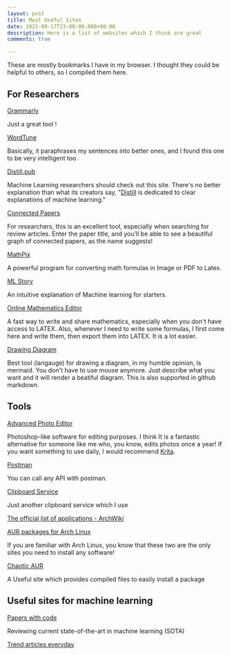 ```yaml
---
layout: post
title: Most Useful Sites
date: 2021-09-17T23:00:00.000+00:00
description: Here is a list of websites which I think are great
comments: true

---
```


These are mostly bookmarks I have in my browser. I thought they could be helpful to others, so I compiled them here.

## For Researchers

[Grammarly](grammarly.com)

Just a great tool !

[WordTune](https://www.wordtune.com/)

Basically, it paraphrases my sentences into better ones, and I found this one to be very intelligent too.

[Distill.pub](https://distill.pub/)

Machine Learning researchers should check out this site. There's no better explanation than what its creators say, "[Distill](https://distill.pub/) is dedicated to clear explanations of machine learning."

[Connected Papers](http://connectedpapers.com "Connected Papers")

For researchers, this is an excellent tool, especially when searching for review articles. Enter the paper title, and you'll be able to see a beautiful graph of connected papers, as the name suggests!

[MathPix](https://mathpix.com/)

A powerful program for converting math formulas in Image or PDF to Latex.

[ML Story](https://mlstory.org/)

An intuitive explanation of Machine learning for starters.

[Online Mathematics Editor](https://www.mathcha.io/)

A fast way to write and share mathematics, especially when you don't have access to LATEX. Also, whenever I need to write some formulas, I first come here and write them, then export them into LATEX. It is a lot easier.

[Drawing Diagram](https://mermaid-js.github.io/mermaid-live-editor/)

Best tool (langauge) for drawing a diagram, in my humble opinion, is mermaid. You don't have to use mouse anymore. Just describe what you want and it will render a beatiful diagram. This is also supported in github markdown.

## Tools

[Advanced Photo Editor](https://photopea.com)

Photoshop-like software for editing purposes. I think It is a fantastic alternative for someone like me who, you know, edits photos once a year! If you want something to use daily, I would recommend [Krita](https://krita.org/en/).

[Postman](https://www.postman.com/)

You can call any API with postman.

[Clipboard Service](https://fastbin.xyz/)

Just another clipboard service which I use

[The official list of applications - ArchWiki](https://wiki.archlinux.org/title/List_of_applications)

[AUR packages for Arch Linux](https://aur.archlinux.org/packages/)

If you are familiar with Arch Linux, you know that these two are the only sites you need to install any software!

[Chaotic AUR](https://pkgs.org/)

A Useful site which provides compiled files to easily install a package

## Useful sites for machine learning

[Papers with code](https://paperswithcode.com)

Reviewing current state-of-the-art in machine learning (SOTA)

[Trend articles everyday](https://mavenlin.github.io/ai_research_trends/)
